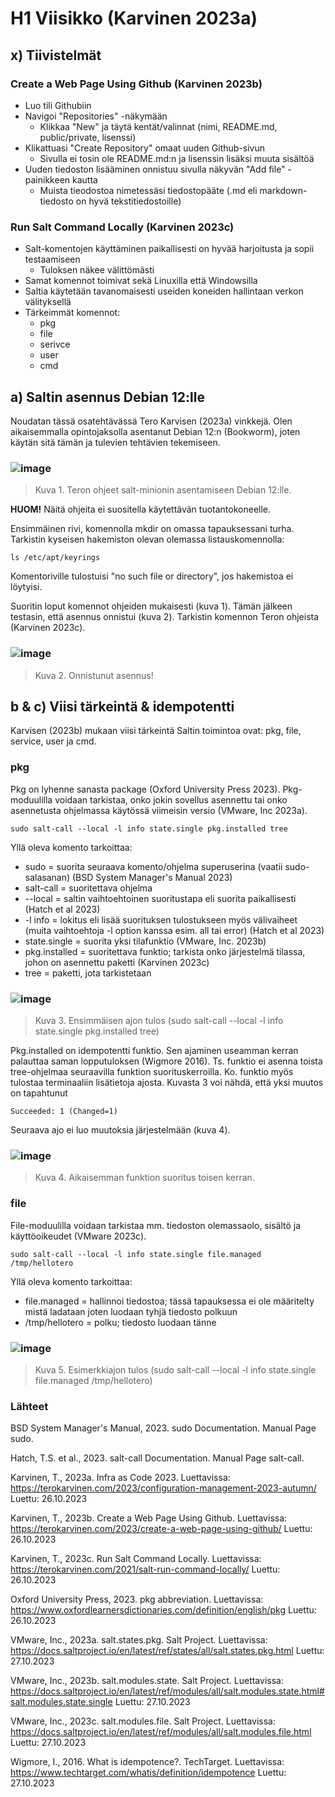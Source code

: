 # H1 Viisikko (Karvinen 2023a)

## x) Tiivistelmät

### Create a Web Page Using Github (Karvinen 2023b)

- Luo tili Githubiin
- Navigoi "Repositories" -näkymään
  - Klikkaa "New" ja täytä kentät/valinnat (nimi, README.md, public/private, lisenssi)
- Klikattuasi "Create Repository" omaat uuden Github-sivun
  - Sivulla ei tosin ole README.md:n ja lisenssin lisäksi muuta sisältöä
- Uuden tiedoston lisääminen onnistuu sivulla näkyvän "Add file" -painikkeen kautta
  - Muista tieodostoa nimetessäsi tiedostopääte (.md eli markdown-tiedosto on hyvä tekstitiedostoille)

### Run Salt Command Locally (Karvinen 2023c)

- Salt-komentojen käyttäminen paikallisesti on hyvää harjoitusta ja sopii testaamiseen
  - Tuloksen näkee välittömästi
- Samat komennot toimivat sekä Linuxilla että Windowsilla
- Saltia käytetään tavanomaisesti useiden koneiden hallintaan verkon välityksellä
- Tärkeimmät komennot:
  - pkg
  - file
  - serivce
  - user
  - cmd

## a) Saltin asennus Debian 12:lle

Noudatan tässä osatehtävässä Tero Karvisen (2023a) vinkkejä. Olen aikaisemmalla opintojaksolla asentanut Debian 12:n (Bookworm), joten käytän sitä tämän ja tulevien tehtävien tekemiseen. 

### ![image](https://github.com/RenneJ/hh-palvelinten-hallinta/assets/97522117/a850dbc7-ee3f-49ed-8d59-09b751b3b82a)

> Kuva 1. Teron ohjeet salt-minionin asentamiseen Debian 12:lle.

**HUOM!** Näitä ohjeita ei suositella käytettävän tuotantokoneelle.

Ensimmäinen rivi, komennolla mkdir on omassa tapauksessani turha. Tarkistin kyseisen hakemiston olevan olemassa listauskomennolla:

    ls /etc/apt/keyrings

Komentoriville tulostuisi "no such file or directory", jos hakemistoa ei löytyisi.

Suoritin loput komennot ohjeiden mukaisesti (kuva 1). Tämän jälkeen testasin, että asennus onnistui (kuva 2). Tarkistin komennon Teron ohjeista (Karvinen 2023c).

### ![image](https://github.com/RenneJ/hh-palvelinten-hallinta/assets/97522117/7ed290f4-915d-4e74-a018-c75859828b57)

> Kuva 2. Onnistunut asennus!

## b & c) Viisi tärkeintä & idempotentti

Karvisen (2023b) mukaan viisi tärkeintä Saltin toimintoa ovat: pkg, file, service, user ja cmd. 

### pkg

Pkg on lyhenne sanasta package (Oxford University Press 2023). Pkg-moduulilla voidaan tarkistaa, onko jokin sovellus asennettu tai onko asennetusta ohjelmassa käytössä viimeisin versio (VMware, Inc 2023a).

    sudo salt-call --local -l info state.single pkg.installed tree

Yllä oleva komento tarkoittaa:

- sudo = suorita seuraava komento/ohjelma superuserina (vaatii sudo-salasanan) (BSD System Manager's Manual 2023)
- salt-call = suoritettava ohjelma
- --local = saltin vaihtoehtoinen suoritustapa eli suorita paikallisesti (Hatch et al 2023)
- -l info = lokitus eli lisää suorituksen tulostukseen myös välivaiheet (muita vaihtoehtoja -l option kanssa esim. all tai error) (Hatch et al 2023)
- state.single = suorita yksi tilafunktio (VMware, Inc. 2023b)
- pkg.installed = suoritettava funktio; tarkista onko järjestelmä tilassa, johon on asennettu paketti (Karvinen 2023c)
- tree = paketti, jota tarkistetaan

### ![image](https://github.com/RenneJ/hh-palvelinten-hallinta/assets/97522117/5f071c97-97e4-4d63-9dc3-c67c05e0cfe5)

> Kuva 3. Ensimmäisen ajon tulos (sudo salt-call --local -l info state.single pkg.installed tree)

Pkg.installed on idempotentti funktio. Sen ajaminen useamman kerran palauttaa saman lopputuloksen (Wigmore 2016). Ts. funktio ei asenna toista tree-ohjelmaa seuraavilla funktion suorituskerroilla. Ko. funktio myös tulostaa terminaaliin lisätietoja ajosta. Kuvasta 3 voi nähdä, että yksi muutos on tapahtunut
    
    Succeeded: 1 (Changed=1)

Seuraava ajo ei luo muutoksia järjestelmään (kuva 4).

### ![image](https://github.com/RenneJ/hh-palvelinten-hallinta/assets/97522117/9c491937-f672-4d19-b5ef-3da85ec7b363)

> Kuva 4. Aikaisemman funktion suoritus toisen kerran.

### file

File-moduulilla voidaan tarkistaa mm. tiedoston olemassaolo, sisältö ja käyttöoikeudet (VMware 2023c).

    sudo salt-call --local -l info state.single file.managed /tmp/hellotero

Yllä oleva komento tarkoittaa:

- file.managed = hallinnoi tiedostoa; tässä tapauksessa ei ole määritelty mistä ladataan joten luodaan tyhjä tiedosto polkuun
- /tmp/hellotero = polku; tiedosto luodaan tänne

### ![image](https://github.com/RenneJ/hh-palvelinten-hallinta/assets/97522117/188ce3ad-e1fc-44f3-b847-03ed38853ccf)

> Kuva 5. Esimerkkiajon tulos (sudo salt-call --local -l info state.single file.managed /tmp/hellotero)

### Lähteet

BSD System Manager's Manual, 2023. sudo Documentation. Manual Page sudo.

Hatch, T.S. et al., 2023. salt-call Documentation. Manual Page salt-call.

Karvinen, T., 2023a. Infra as Code 2023. Luettavissa: https://terokarvinen.com/2023/configuration-management-2023-autumn/ Luettu: 26.10.2023

Karvinen, T., 2023b. Create a Web Page Using Github. Luettavissa: https://terokarvinen.com/2023/create-a-web-page-using-github/ Luettu: 26.10.2023

Karvinen, T., 2023c. Run Salt Command Locally. Luettavissa: https://terokarvinen.com/2021/salt-run-command-locally/ Luettu: 26.10.2023

Oxford University Press, 2023. pkg abbreviation. Luettavissa: https://www.oxfordlearnersdictionaries.com/definition/english/pkg Luettu: 26.10.2023

VMware, Inc., 2023a. salt.states.pkg. Salt Project. Luettavissa: https://docs.saltproject.io/en/latest/ref/states/all/salt.states.pkg.html Luettu: 27.10.2023

VMware, Inc., 2023b. salt.modules.state. Salt Project. Luettavissa: https://docs.saltproject.io/en/latest/ref/modules/all/salt.modules.state.html#salt.modules.state.single Luettu: 27.10.2023

VMware, Inc., 2023c. salt.modules.file. Salt Project. Luettavissa: https://docs.saltproject.io/en/latest/ref/modules/all/salt.modules.file.html Luettu: 27.10.2023

Wigmore, I., 2016. What is idempotence?. TechTarget. Luettavissa: https://www.techtarget.com/whatis/definition/idempotence Luettu: 27.10.2023
